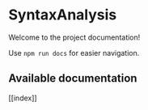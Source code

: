 # SyntaxAnalysis

Welcome to the project documentation!

Use `npm run docs` for easier navigation.

## Available documentation

[[index]]
